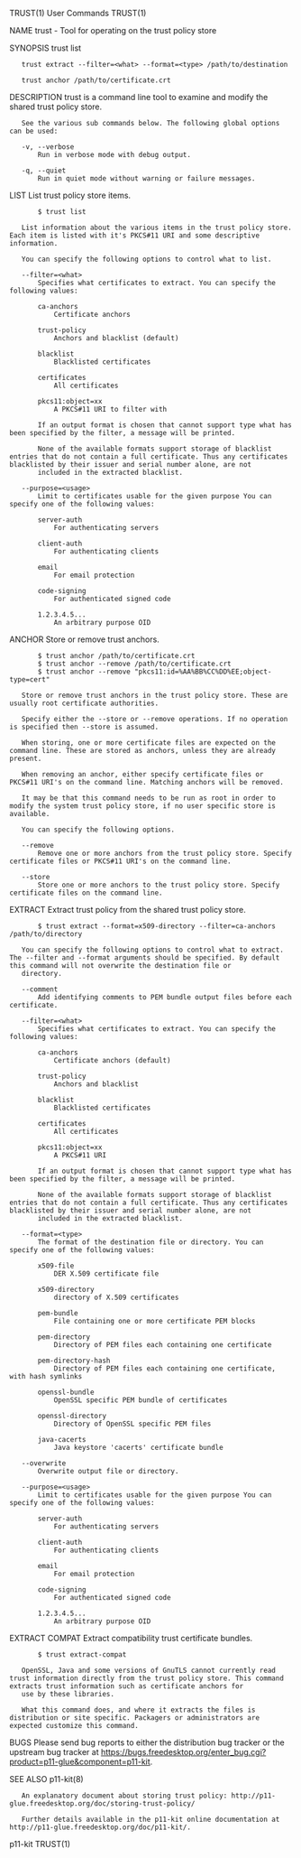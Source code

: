 TRUST(1)                                                                                      User Commands                                                                                      TRUST(1)

NAME
       trust - Tool for operating on the trust policy store

SYNOPSIS
       trust list

       trust extract --filter=<what> --format=<type> /path/to/destination

       trust anchor /path/to/certificate.crt

DESCRIPTION
       trust is a command line tool to examine and modify the shared trust policy store.

       See the various sub commands below. The following global options can be used:

       -v, --verbose
           Run in verbose mode with debug output.

       -q, --quiet
           Run in quiet mode without warning or failure messages.

LIST
       List trust policy store items.

           $ trust list

       List information about the various items in the trust policy store. Each item is listed with it's PKCS#11 URI and some descriptive information.

       You can specify the following options to control what to list.

       --filter=<what>
           Specifies what certificates to extract. You can specify the following values:

           ca-anchors
               Certificate anchors

           trust-policy
               Anchors and blacklist (default)

           blacklist
               Blacklisted certificates

           certificates
               All certificates

           pkcs11:object=xx
               A PKCS#11 URI to filter with

           If an output format is chosen that cannot support type what has been specified by the filter, a message will be printed.

           None of the available formats support storage of blacklist entries that do not contain a full certificate. Thus any certificates blacklisted by their issuer and serial number alone, are not
           included in the extracted blacklist.

       --purpose=<usage>
           Limit to certificates usable for the given purpose You can specify one of the following values:

           server-auth
               For authenticating servers

           client-auth
               For authenticating clients

           email
               For email protection

           code-signing
               For authenticated signed code

           1.2.3.4.5...
               An arbitrary purpose OID

ANCHOR
       Store or remove trust anchors.

           $ trust anchor /path/to/certificate.crt
           $ trust anchor --remove /path/to/certificate.crt
           $ trust anchor --remove "pkcs11:id=%AA%BB%CC%DD%EE;object-type=cert"

       Store or remove trust anchors in the trust policy store. These are usually root certificate authorities.

       Specify either the --store or --remove operations. If no operation is specified then --store is assumed.

       When storing, one or more certificate files are expected on the command line. These are stored as anchors, unless they are already present.

       When removing an anchor, either specify certificate files or PKCS#11 URI's on the command line. Matching anchors will be removed.

       It may be that this command needs to be run as root in order to modify the system trust policy store, if no user specific store is available.

       You can specify the following options.

       --remove
           Remove one or more anchors from the trust policy store. Specify certificate files or PKCS#11 URI's on the command line.

       --store
           Store one or more anchors to the trust policy store. Specify certificate files on the command line.

EXTRACT
       Extract trust policy from the shared trust policy store.

           $ trust extract --format=x509-directory --filter=ca-anchors /path/to/directory

       You can specify the following options to control what to extract. The --filter and --format arguments should be specified. By default this command will not overwrite the destination file or
       directory.

       --comment
           Add identifying comments to PEM bundle output files before each certificate.

       --filter=<what>
           Specifies what certificates to extract. You can specify the following values:

           ca-anchors
               Certificate anchors (default)

           trust-policy
               Anchors and blacklist

           blacklist
               Blacklisted certificates

           certificates
               All certificates

           pkcs11:object=xx
               A PKCS#11 URI

           If an output format is chosen that cannot support type what has been specified by the filter, a message will be printed.

           None of the available formats support storage of blacklist entries that do not contain a full certificate. Thus any certificates blacklisted by their issuer and serial number alone, are not
           included in the extracted blacklist.

       --format=<type>
           The format of the destination file or directory. You can specify one of the following values:

           x509-file
               DER X.509 certificate file

           x509-directory
               directory of X.509 certificates

           pem-bundle
               File containing one or more certificate PEM blocks

           pem-directory
               Directory of PEM files each containing one certificate

           pem-directory-hash
               Directory of PEM files each containing one certificate, with hash symlinks

           openssl-bundle
               OpenSSL specific PEM bundle of certificates

           openssl-directory
               Directory of OpenSSL specific PEM files

           java-cacerts
               Java keystore 'cacerts' certificate bundle

       --overwrite
           Overwrite output file or directory.

       --purpose=<usage>
           Limit to certificates usable for the given purpose You can specify one of the following values:

           server-auth
               For authenticating servers

           client-auth
               For authenticating clients

           email
               For email protection

           code-signing
               For authenticated signed code

           1.2.3.4.5...
               An arbitrary purpose OID

EXTRACT COMPAT
       Extract compatibility trust certificate bundles.

           $ trust extract-compat

       OpenSSL, Java and some versions of GnuTLS cannot currently read trust information directly from the trust policy store. This command extracts trust information such as certificate anchors for
       use by these libraries.

       What this command does, and where it extracts the files is distribution or site specific. Packagers or administrators are expected customize this command.

BUGS
       Please send bug reports to either the distribution bug tracker or the upstream bug tracker at https://bugs.freedesktop.org/enter_bug.cgi?product=p11-glue&component=p11-kit.

SEE ALSO
       p11-kit(8)

       An explanatory document about storing trust policy: http://p11-glue.freedesktop.org/doc/storing-trust-policy/

       Further details available in the p11-kit online documentation at http://p11-glue.freedesktop.org/doc/p11-kit/.

p11-kit                                                                                                                                                                                          TRUST(1)

